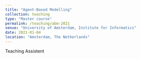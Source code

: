 ```yaml
---
title: "Agent-Based Modelling"
collection: teaching
type: "Master course"
permalink: /teaching/abm-2021
venue: "University of Amsterdam, Institute for Informatics"
date: 2021-01-04
location: "Amsterdam, The Netherlands"
---
```


Teaching Assistent

<!-- Heading 1
======

Heading 2
======

Heading 3
====== -->